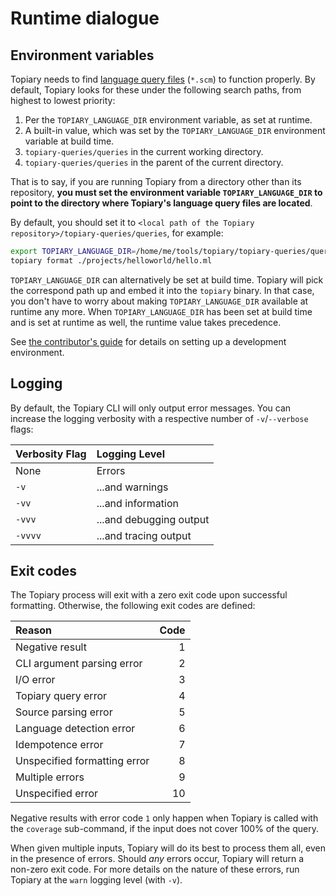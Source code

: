# Runtime dialogue

## Environment variables

Topiary needs to find [language query files](../getting-started/on-tree-sitter.md)
(`*.scm`) to function properly. By default, Topiary looks for these
under the following search paths, from highest to lowest priority:

<!-- This probably should change: see Issue #1003 -->
1. Per the `TOPIARY_LANGUAGE_DIR` environment variable, as set at
   runtime.
2. A built-in value, which was set by the `TOPIARY_LANGUAGE_DIR`
   environment variable at build time.
3. `topiary-queries/queries` in the current working directory.
4. `topiary-queries/queries` in the parent of the current directory.

That is to say, if you are running Topiary from a directory other than
its repository, **you must set the environment variable
`TOPIARY_LANGUAGE_DIR` to point to the directory where Topiary's
language query files are located**.

By default, you should set it to `<local path of the Topiary
repository>/topiary-queries/queries`, for example:

```sh
export TOPIARY_LANGUAGE_DIR=/home/me/tools/topiary/topiary-queries/queries
topiary format ./projects/helloworld/hello.ml
```

`TOPIARY_LANGUAGE_DIR` can alternatively be set at build time. Topiary
will pick the correspond path up and embed it into the `topiary` binary.
In that case, you don't have to worry about making
`TOPIARY_LANGUAGE_DIR` available at runtime any more. When
`TOPIARY_LANGUAGE_DIR` has been set at build time and is set at runtime
as well, the runtime value takes precedence.

See [the contributor's guide](../guides/contributing.md) for details on
setting up a development environment.

## Logging

By default, the Topiary CLI will only output error messages. You can
increase the logging verbosity with a respective number of
`-v`/`--verbose` flags:

| Verbosity Flag | Logging Level           |
| :------------- | :---------------------- |
| None           | Errors                  |
| `-v`           | ...and warnings         |
| `-vv`          | ...and information      |
| `-vvv`         | ...and debugging output |
| `-vvvv`        | ...and tracing output   |

## Exit codes

The Topiary process will exit with a zero exit code upon successful
formatting. Otherwise, the following exit codes are defined:

| Reason                       | Code |
| :--------------------------- | ---: |
| Negative result              |    1 |
| CLI argument parsing error   |    2 |
| I/O error                    |    3 |
| Topiary query error          |    4 |
| Source parsing error         |    5 |
| Language detection error     |    6 |
| Idempotence error            |    7 |
| Unspecified formatting error |    8 |
| Multiple errors              |    9 |
| Unspecified error            |   10 |

Negative results with error code `1` only happen when Topiary is called
with the `coverage` sub-command, if the input does not cover 100% of the
query.

When given multiple inputs, Topiary will do its best to process them
all, even in the presence of errors. Should _any_ errors occur, Topiary
will return a non-zero exit code. For more details on the nature of
these errors, run Topiary at the `warn` logging level (with `-v`).
